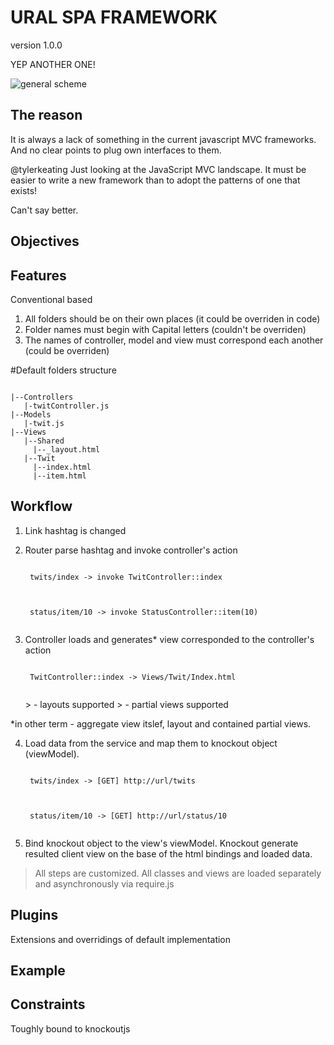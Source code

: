 URAL SPA FRAMEWORK
==================

version 1.0.0

YEP ANOTHER ONE!

![general scheme](https://raw.github.com/baio/Ural/master/readme/ural_general.jpg)

The reason
----------
It is always a lack of something in the current javascript MVC frameworks. And no clear points to plug own interfaces to them.

@tylerkeating Just looking at the JavaScript MVC landscape. It must be easier to write a new framework than to adopt the patterns of one that exists!

Can't say better.

Objectives
----------

Features
--------
Conventional based
1. All folders should be on their own places (it could be overriden in code)
2. Folder names must begin with Capital letters (couldn't be overriden)
3. The names of controller, model and view must correspond each another (could be overriden)

#Default folders structure

<code>
|--Controllers
   |-twitController.js
|--Models
   |-twit.js
|--Views
   |--Shared
     |--_layout.html
   |--Twit
     |--index.html
     |--item.html
</code>



Workflow
--------

1. Link hashtag is changed

2. Router parse hashtag and invoke controller's action
    <p>
    <code>
    twits/index -> invoke TwitController::index
    </code>
    <p>
    </p>
    <code>
    status/item/10 -> invoke StatusController::item(10)
    </code>
    </p>

3. Controller loads and generates* view corresponded to the controller's action
    <p>
    <code>
    TwitController::index -> Views/Twit/Index.html
    </code>
    </p>
    > - layouts supported
    > - partial views supported

*in other term - aggregate view itslef, layout and contained partial views.

4. Load data from the service and map them to knockout object (viewModel).
    <p>
    <code>
    twits/index -> [GET] http://url/twits
    </code>
    </p>
    <p>
    <code>
    status/item/10 -> [GET] http://url/status/10
    </code>
    </p>

5. Bind knockout object to the view's viewModel.
    Knockout generate resulted client view on the base of the html bindings and loaded data.

>All steps are customized.
>All classes and views are loaded separately and asynchronously via require.js

Plugins
-------

Extensions and overridings of default implementation

Example
-------

Constraints
-----------
Toughly bound to knockoutjs